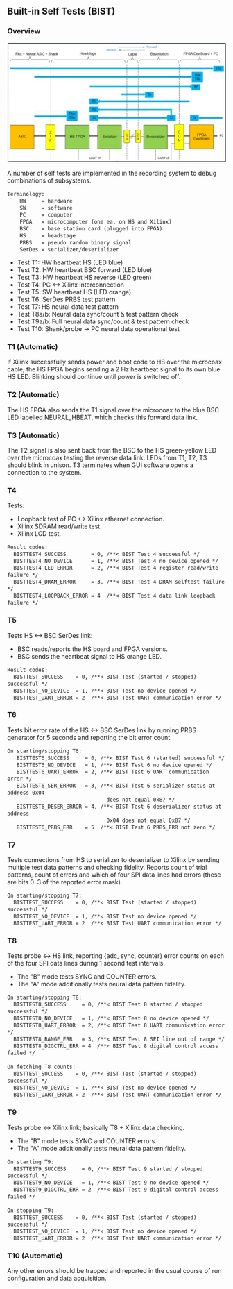 ## Built-in Self Tests (BIST)

### Overview

![BIST](BIST.png)

A number of self tests are implemented in the recording system to
debug combinations of subsystems.

```
Terminology:
    HW     = hardware
    SW     = software
    PC     = computer
    FPGA   = microcomputer (one ea. on HS and Xilinx)
    BSC    = base station card (plugged into FPGA)
    HS     = headstage
    PRBS   = pseudo random binary signal
    SerDes = serializer/deserializer
```

* Test T1:    HW heartbeat HS (LED blue)
* Test T2:    HW heartbeat BSC forward (LED blue)
* Test T3:    HW heartbeat HS  reverse (LED green)
* Test T4:    PC <-> Xilinx interconnection
* Test T5:    SW heartbeat HS (LED orange)
* Test T6:    SerDes PRBS test pattern
* Test T7:    HS neural data test pattern
* Test T8a/b: Neural data sync/count & test pattern check
* Test T9a/b: Full neural data sync/count & test pattern check
* Test T10:   Shank/probe -> PC neural data operational test

### T1 (Automatic)

If Xilinx successfully sends power and boot code to HS over the microcoax
cable, the HS FPGA begins sending a 2 Hz heartbeat signal to its own blue
HS LED. Blinking should continue until power is switched off.

### T2 (Automatic)

The HS FPGA also sends the T1 signal over the microcoax to the blue BSC LED
labelled NEURAL_HBEAT, which checks this forward data link.

### T3 (Automatic)

The T2 signal is also sent back from the BSC to the HS green-yellow LED over
the microcoax testing the reverse data link. LEDs from T1, T2, T3 should
blink in unison. T3 terminates when GUI software opens a connection
to the system.

### T4

Tests:
* Loopback test of PC <-> Xilinx ethernet connection.
* Xilinx SDRAM read/write test.
* Xilinx LCD test.

```
Result codes:
  BISTTEST4_SUCCESS        = 0, /**< BIST Test 4 successful */
  BISTTEST4_NO_DEVICE      = 1, /**< BIST Test 4 no device opened */
  BISTTEST4_LED_ERROR      = 2, /**< BIST Test 4 register read/write failure */
  BISTTEST4_DRAM_ERROR     = 3, /**< BIST Test 4 DRAM selftest failure */
  BISTTEST4_LOOPBACK_ERROR = 4  /**< BIST Test 4 data link loopback failure */
```

### T5

Tests HS <-> BSC SerDes link:
* BSC reads/reports the HS board and FPGA versions.
* BSC sends the heartbeat signal to HS orange LED.

```
Result codes:
  BISTTEST_SUCCESS    = 0, /**< BIST Test (started / stopped) successful */
  BISTTEST_NO_DEVICE  = 1, /**< BIST Test no device opened */
  BISTTEST_UART_ERROR = 2  /**< BIST Test UART communication error */
```

### T6

Tests bit error rate of the HS <-> BSC SerDes link by running PRBS
generator for 5 seconds and reporting the bit error count.

```
On starting/stopping T6:
   BISTTEST6_SUCCESS     = 0, /**< BIST Test 6 (started) successful */
   BISTTEST6_NO_DEVICE   = 1, /**< BIST Test 6 no device opened */
   BISTTEST6_UART_ERROR  = 2, /**< BIST Test 6 UART communication error */
   BISTTEST6_SER_ERROR   = 3, /**< BIST Test 6 serializer status at address 0x04
                                does not equal 0x87 */
   BISTTEST6_DESER_ERROR = 4, /**< BIST Test 6 deserializer status at address
                                0x04 does not equal 0x87 */
   BISTTEST6_PRBS_ERR    = 5  /**< BIST Test 6 PRBS_ERR not zero */
```

### T7

Tests connections from HS to serializer to deserializer to Xilinx by sending
multiple test data patterns and checking fidelity. Reports count of trial
patterns, count of errors and which of four SPI data lines had errors
(these are bits 0..3 of the reported error mask).

```
On starting/stopping T7:
  BISTTEST_SUCCESS    = 0, /**< BIST Test (started / stopped) successful */
  BISTTEST_NO_DEVICE  = 1, /**< BIST Test no device opened */
  BISTTEST_UART_ERROR = 2  /**< BIST Test UART communication error */
```

### T8

Tests probe <-> HS link, reporting {adc, sync, counter} error counts on each
of the four SPI data lines during 1 second test intervals.

* The "B" mode tests SYNC and COUNTER errors.
* The "A" mode additionally tests neural data pattern fidelity.

```
On starting/stopping T8:
  BISTTEST8_SUCCESS     = 0, /**< BIST Test 8 started / stopped successful */
  BISTTEST8_NO_DEVICE   = 1, /**< BIST Test 8 no device opened */
  BISTTEST8_UART_ERROR  = 2, /**< BIST Test 8 UART communication error */
  BISTTEST8_RANGE_ERR   = 3, /**< BIST Test 8 SPI line out of range */
  BISTTEST8_DIGCTRL_ERR = 4  /**< BIST Test 8 digital control access failed */

On fetching T8 counts:
  BISTTEST_SUCCESS    = 0, /**< BIST Test (started / stopped) successful */
  BISTTEST_NO_DEVICE  = 1, /**< BIST Test no device opened */
  BISTTEST_UART_ERROR = 2  /**< BIST Test UART communication error */
```

### T9

Tests probe <-> Xilinx link; basically T8 + Xilinx data checking.

* The "B" mode tests SYNC and COUNTER errors.
* The "A" mode additionally tests neural data pattern fidelity.

```
On starting T9:
  BISTTEST9_SUCCESS     = 0, /**< BIST Test 9 started / stopped successful */
  BISTTEST9_NO_DEVICE   = 1, /**< BIST Test 9 no device opened */
  BISTTEST9_DIGCTRL_ERR = 2  /**< BIST Test 9 digital control access failed */

On stopping T9:
  BISTTEST_SUCCESS    = 0, /**< BIST Test (started / stopped) successful */
  BISTTEST_NO_DEVICE  = 1, /**< BIST Test no device opened */
  BISTTEST_UART_ERROR = 2  /**< BIST Test UART communication error */
```

### T10 (Automatic)

Any other errors should be trapped and reported in the usual course of run
configuration and data acquisition.


